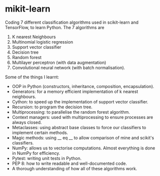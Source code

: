 # mikit-learn
Coding 7 different classification algorithms used in scikit-learn and TensorFlow, to learn Python. The 7 algorithms are
1. K nearest Neighbours
2. Multinomial logistic regression
3. Support vector classifier
4. Decision tree
5. Random forest
6. Multilayer perceptron (with data augmentation)
7. Convolutional neural network (with batch normalisation). 



Some of the things I learnt:
* OOP in Python (constructors, inheritance, composition, encapsulation).
* Generators: for a memory efficient implementation of k nearest neighbours.
* Cython: to speed up the implementation of support vector classifier.
* Recursion: to program the decision tree.
* Multiprocessing: to parallelise the random forest algorithm.
* Context managers: used with multiprocessing to ensure processes are always closed.
* Metaclasses: using abstract base classes to force our classifiers to implement certain methods.
* Magic methods: using __ eq __ to allow comparison of mine and scikit's classifiers.
* NumPy: allows us to vectorise computations. Almost everything is done in NumPy for efficiency.
* Pytest: writing unit tests in Python.
* PEP 8: how to write readable and well-documented code.
* A thorough understanding of how all of these algorithms work.
